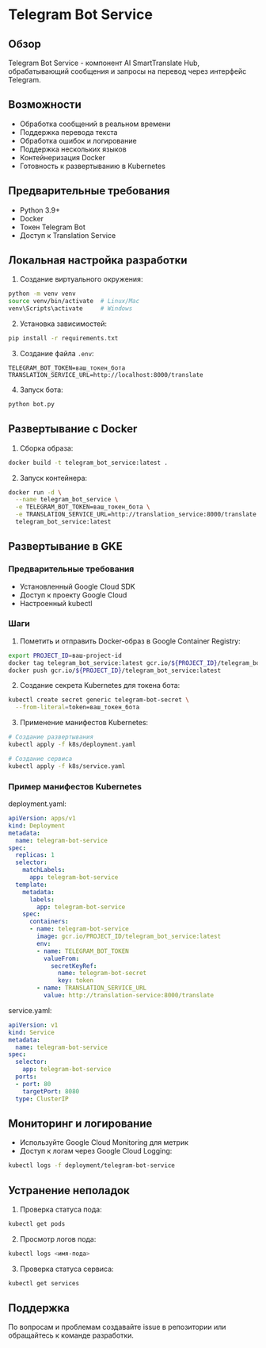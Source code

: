 # Telegram Bot Service

## Обзор
Telegram Bot Service - компонент AI SmartTranslate Hub, обрабатывающий сообщения и запросы на перевод через интерфейс Telegram.

## Возможности
- Обработка сообщений в реальном времени
- Поддержка перевода текста
- Обработка ошибок и логирование
- Поддержка нескольких языков
- Контейнеризация Docker
- Готовность к развертыванию в Kubernetes

## Предварительные требования
- Python 3.9+
- Docker
- Токен Telegram Bot
- Доступ к Translation Service

## Локальная настройка разработки
1. Создание виртуального окружения:
```bash
python -m venv venv
source venv/bin/activate  # Linux/Mac
venv\Scripts\activate     # Windows
```

2. Установка зависимостей:
```bash
pip install -r requirements.txt
```

3. Создание файла `.env`:
```env
TELEGRAM_BOT_TOKEN=ваш_токен_бота
TRANSLATION_SERVICE_URL=http://localhost:8000/translate
```

4. Запуск бота:
```bash
python bot.py
```

## Развертывание с Docker
1. Сборка образа:
```bash
docker build -t telegram_bot_service:latest .
```

2. Запуск контейнера:
```bash
docker run -d \
  --name telegram_bot_service \
  -e TELEGRAM_BOT_TOKEN=ваш_токен_бота \
  -e TRANSLATION_SERVICE_URL=http://translation_service:8000/translate \
  telegram_bot_service:latest
```

## Развертывание в GKE

### Предварительные требования
- Установленный Google Cloud SDK
- Доступ к проекту Google Cloud
- Настроенный kubectl

### Шаги

1. Пометить и отправить Docker-образ в Google Container Registry:
```bash
export PROJECT_ID=ваш-project-id
docker tag telegram_bot_service:latest gcr.io/${PROJECT_ID}/telegram_bot_service:latest
docker push gcr.io/${PROJECT_ID}/telegram_bot_service:latest
```

2. Создание секрета Kubernetes для токена бота:
```bash
kubectl create secret generic telegram-bot-secret \
  --from-literal=token=ваш_токен_бота
```

3. Применение манифестов Kubernetes:
```bash
# Создание развертывания
kubectl apply -f k8s/deployment.yaml

# Создание сервиса
kubectl apply -f k8s/service.yaml
```

### Пример манифестов Kubernetes

deployment.yaml:
```yaml
apiVersion: apps/v1
kind: Deployment
metadata:
  name: telegram-bot-service
spec:
  replicas: 1
  selector:
    matchLabels:
      app: telegram-bot-service
  template:
    metadata:
      labels:
        app: telegram-bot-service
    spec:
      containers:
      - name: telegram-bot-service
        image: gcr.io/PROJECT_ID/telegram_bot_service:latest
        env:
        - name: TELEGRAM_BOT_TOKEN
          valueFrom:
            secretKeyRef:
              name: telegram-bot-secret
              key: token
        - name: TRANSLATION_SERVICE_URL
          value: http://translation-service:8000/translate
```

service.yaml:
```yaml
apiVersion: v1
kind: Service
metadata:
  name: telegram-bot-service
spec:
  selector:
    app: telegram-bot-service
  ports:
  - port: 80
    targetPort: 8080
  type: ClusterIP
```

## Мониторинг и логирование
- Используйте Google Cloud Monitoring для метрик
- Доступ к логам через Google Cloud Logging:
```bash
kubectl logs -f deployment/telegram-bot-service
```

## Устранение неполадок
1. Проверка статуса пода:
```bash
kubectl get pods
```

2. Просмотр логов пода:
```bash
kubectl logs <имя-пода>
```

3. Проверка статуса сервиса:
```bash
kubectl get services
```

## Поддержка
По вопросам и проблемам создавайте issue в репозитории или обращайтесь к команде разработки. 